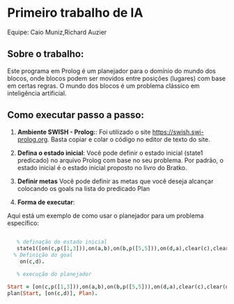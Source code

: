 # Primeiro trabalho de IA

Equipe: Caio Muniz,Richard Auzier

## Sobre o trabalho:

Este programa em Prolog é um planejador para o domínio do mundo dos blocos, onde blocos podem ser movidos entre posições (lugares) com base em certas regras. O mundo dos blocos é um problema clássico em inteligência artificial.
##  Como executar passo a passo:

1. **Ambiente SWISH - Prolog:**:
   Foi utilizado o site https://swish.swi-prolog.org.
    Basta copiar e colar o código no editor de texto do site.

3. **Defina o estado inicial**:
   Você pode definir o estado inicial (state1 predicado) no arquivo Prolog com base no seu problema. Por padrão, o estado inicial é o estado inicial proposto no livro do Bratko.

4. **Definir metas**
   Você pode definir as metas que você deseja alcançar colocando os goals na lista do predicado Plan

5. **Forma de executar**:

Aqui está um exemplo de como usar o planejador para um problema específico:

```prolog        
  
   % definação do estado inicial
   state1([on(c,p([1,3])),on(a,b),on(b,p([5,5])),on(d,a),clear(c),clear(d),clear(4),clear(6)]).
  % Definição do goal
    on(c,d).
```

```prolog
   % execução do planejador

Start = [on(c,p([1,3])),on(a,b),on(b,p([5,5])),on(d,a),clear(c),clear(d),clear(4),clear(6)],
plan(Start, [on(c,d)], Plan).
```















